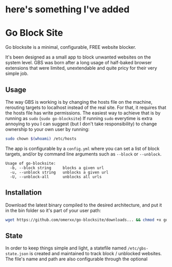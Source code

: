 # here's something I've added
# Go Block Site
Go blocksite is a minimal, configurable, FREE website blocker.

It's been designed as a small app to block unwanted websites on the system level.
GBS was born after a long usage of half-baked browser extensions that were limited, unextendable and quite pricy for their very simple job.


## Usage
The way GBS is working is by changing the hosts file on the machine, rerouting targets to localhost instead of the real site.
For that, it requires that the hosts file has write permissions. The easiest way to achieve that is by running as `sudo` (`sudo go-blocksite`)
If running `sudo` everytime is extra annoying to you I can suggest (but I don't take responsibility) to change ownership to your own user by running:

```bash
sudo chown $(whoami) /etc/hosts
```

The app is configurable by a `config.yml` where you can set a list of block targets, and/or by command line arguments such as `--block` or `--unblock`.

```
Usage of go-blocksite:
  -b, --block string     blocks a given url
  -u, --unblock string   unblocks a given url
  -U, --unblock-all      unblocks all urls
```

## Installation
Download the latest binary compiled to the desired architecture, and put it in the bin folder so it's part of your user path:
```bash
wget https://github.com/omerxx/go-blocksite/downloads... && chmod +x go-blocksite && mv go-blocksite /usr/local/bin/go-blocksite
```

## State
In order to keep things simple and light, a statefile named `/etc/gbs-state.json` is created and maintained to track block / unblocked websites. The file's name and path are also configurable through the optional

